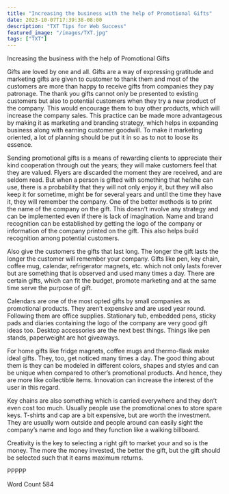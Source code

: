 ```yaml
---
title: "Increasing the business with the help of Promotional Gifts"
date: 2023-10-07T17:39:38-08:00
description: "TXT Tips for Web Success"
featured_image: "/images/TXT.jpg"
tags: ["TXT"]
---
```


Increasing the business with the help of Promotional Gifts

Gifts are loved by one and all. Gifts are a way of expressing gratitude and marketing gifts are given to customer to thank them and most of the customers are more than happy to receive gifts from companies they pay patronage. The thank you gifts cannot only be presented to existing customers but also to potential customers when they try a new product of the company. This would encourage them to buy other products, which will increase the company sales. This practice can be made more advantageous by making it as marketing and branding strategy, which helps in expanding business along with earning customer goodwill. To make it marketing oriented, a lot of planning should be put it in so as to not to loose its essence. 

Sending promotional gifts is a means of rewarding clients to appreciate their kind cooperation through out the years; they will make customers feel that they are valued. Flyers are discarded the moment they are received, and are seldom read. But when a person is gifted with something that he/she can use, there is a probability that they will not only enjoy it, but they will also keep it for sometime, might be for several years and until the time they have it, they will remember the company. One of the better methods is to print the name of the company on the gift. This doesn’t involve any strategy and can be implemented even if there is lack of imagination. Name and brand recognition can be established by getting the logo of the company or information of the company printed on the gift. This also helps build recognition among potential customers. 

Also give the customers the gifts that last long. The longer the gift lasts the longer the customer will remember your company. Gifts like pen, key chain, coffee mug, calendar, refrigerator magnets, etc. which not only lasts forever but are something that is observed and used many times a day. There are certain gifts, which can fit the budget, promote marketing and at the same time serve the purpose of gift. 

Calendars are one of the most opted gifts by small companies as promotional products. They aren’t expensive and are used year round. Following them are office supplies. Stationary tub, embedded pens, sticky pads and diaries containing the logo of the company are very good gift ideas too. Desktop accessories are the next best things. Things like pen stands, paperweight are hot giveaways. 

For home gifts like fridge magnets, coffee mugs and thermo-flask make ideal gifts. They, too, get noticed many times a day. The good thing about them is they can be modeled in different colors, shapes and styles and can be unique when compared to other’s promotional products. And hence, they are more like collectible items. Innovation can increase the interest of the user in this regard.

Key chains are also something which is carried everywhere and they don’t even cost too much. Usually people use the promotional ones to store spare keys. T-shirts and cap are a bit expensive, but are worth the investment. They are usually worn outside and people around can easily sight the company’s name and logo and they function like a walking billboard. 

Creativity is the key to selecting a right gift to market your and so is the money. The more the money invested, the better the gift, but the gift should be selected such that it earns maximum returns.

PPPPP

Word Count 584



